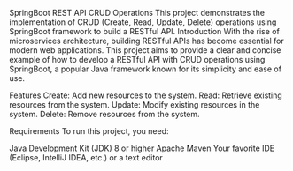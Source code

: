 SpringBoot REST API CRUD Operations
This project demonstrates the implementation of CRUD (Create, Read, Update, Delete) operations using SpringBoot framework to build a RESTful API.
Introduction
With the rise of microservices architecture, building RESTful APIs has become essential for modern web applications. This project aims to provide a clear and concise example of how to develop a RESTful API with CRUD operations using SpringBoot, a popular Java framework known for its simplicity and ease of use.

Features
Create: Add new resources to the system.
Read: Retrieve existing resources from the system.
Update: Modify existing resources in the system.
Delete: Remove resources from the system.

Requirements
To run this project, you need:

Java Development Kit (JDK) 8 or higher
Apache Maven
Your favorite IDE (Eclipse, IntelliJ IDEA, etc.) or a text editor
